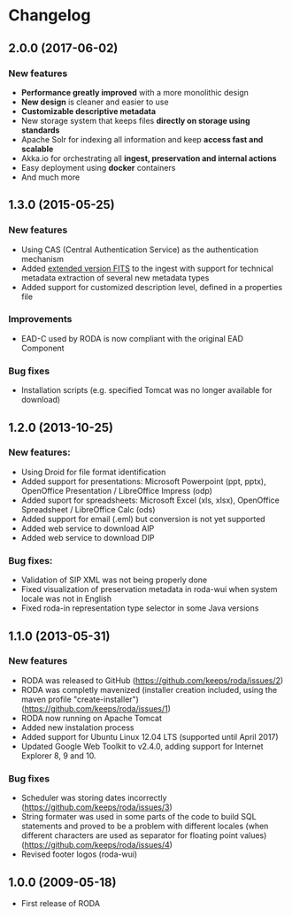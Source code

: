 # Changelog

## 2.0.0 (2017-06-02)

### New features

* **Performance greatly improved** with a more monolithic design
* **New design** is cleaner and easier to use
* **Customizable descriptive metadata**
* New storage system that keeps files **directly on storage using standards**
* Apache Solr for indexing all information and keep **access fast and scalable**
* Akka.io for orchestrating all **ingest, preservation and internal actions**
* Easy deployment using **docker** containers
* And much more



## 1.3.0 (2015-05-25)

### New features

  * Using CAS (Central Authentication Service) as the authentication mechanism
  * Added [extended version FITS](https://github.com/keeps/fits/releases/tag/v0.8) to the ingest with support for technical metadata extraction of several new metadata types
  * Added support for customized description level, defined in a properties file

### Improvements

  * EAD-C used by RODA is now compliant with the original EAD Component

###  Bug fixes

  * Installation scripts (e.g. specified Tomcat was no longer available for download)


## 1.2.0 (2013-10-25)

### New features:

  * Using Droid for file format identification
  * Added support for presentations: Microsoft Powerpoint (ppt, pptx), OpenOffice Presentation / LibreOffice Impress (odp)
  * Added suport for spreadsheets: Microsoft Excel (xls, xlsx), OpenOffice Spreadsheet / LibreOffice Calc (ods)
  * Added support for email (.eml) but conversion is not yet supported
  * Added web service to download AIP
  * Added web service to download DIP

### Bug fixes:

  * Validation of SIP XML was not being properly done
  * Fixed visualization of preservation metadata in roda-wui when system locale was not in English
  * Fixed roda-in representation type selector in some Java versions


## 1.1.0 (2013-05-31)

### New features

  * RODA was released to GitHub
    (https://github.com/keeps/roda/issues/2)
  * RODA was completly mavenized (installer creation included,
    using the maven profile "create-installer")
    (https://github.com/keeps/roda/issues/1)
  * RODA now running on Apache Tomcat
  * Added new instalation process
  * Added support for Ubuntu Linux 12.04 LTS (supported until April 2017)
  * Updated Google Web Toolkit to v2.4.0, adding support for Internet Explorer 8, 9 and 10.

### Bug fixes

  * Scheduler was storing dates incorrectly
    (https://github.com/keeps/roda/issues/3)
  * String formater was used in some parts of the code to build
    SQL statements and proved to be a problem with different
    locales (when different characters are used as separator
    for floating point values)
    (https://github.com/keeps/roda/issues/4)
  * Revised footer logos (roda-wui)


## 1.0.0 (2009-05-18)

  * First release of RODA
